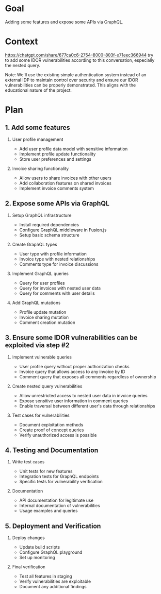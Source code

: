 # Goal
Adding some features and expose some APIs via GraphQL.

# Context
https://chatgpt.com/share/677ca0c6-2754-8000-803f-e71eec366944
try to add some IDOR vulnerabilities according to this conversation, especially the nested query.

Note: We'll use the existing simple authentication system instead of an external IDP to maintain control over security and ensure our IDOR vulnerabilities can be properly demonstrated. This aligns with the educational nature of the project.

# Plan

## 1. Add some features
1. User profile management
   - Add user profile data model with sensitive information
   - Implement profile update functionality
   - Store user preferences and settings

2. Invoice sharing functionality
   - Allow users to share invoices with other users
   - Add collaboration features on shared invoices
   - Implement invoice comments system

## 2. Expose some APIs via GraphQL
1. Setup GraphQL infrastructure
   - Install required dependencies
   - Configure GraphQL middleware in Fusion.js
   - Setup basic schema structure

2. Create GraphQL types
   - User type with profile information
   - Invoice type with nested relationships
   - Comments type for invoice discussions

3. Implement GraphQL queries
   - Query for user profiles
   - Query for invoices with nested user data
   - Query for comments with user details

4. Add GraphQL mutations
   - Profile update mutation
   - Invoice sharing mutation
   - Comment creation mutation

## 3. Ensure some IDOR vulnerabilities can be exploited via step #2
1. Implement vulnerable queries
   - User profile query without proper authorization checks
   - Invoice query that allows access to any invoice by ID
   - Comment query that exposes all comments regardless of ownership

2. Create nested query vulnerabilities
   - Allow unrestricted access to nested user data in invoice queries
   - Expose sensitive user information in comment queries
   - Enable traversal between different user's data through relationships

3. Test cases for vulnerabilities
   - Document exploitation methods
   - Create proof of concept queries
   - Verify unauthorized access is possible

## 4. Testing and Documentation
1. Write test cases
   - Unit tests for new features
   - Integration tests for GraphQL endpoints
   - Specific tests for vulnerability verification

2. Documentation
   - API documentation for legitimate use
   - Internal documentation of vulnerabilities
   - Usage examples and queries

## 5. Deployment and Verification
1. Deploy changes
   - Update build scripts
   - Configure GraphQL playground
   - Set up monitoring

2. Final verification
   - Test all features in staging
   - Verify vulnerabilities are exploitable
   - Document any additional findings

